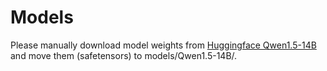 # Models

Please manually download model weights from [Huggingface Qwen1.5-14B](https://huggingface.co/Qwen/Qwen1.5-14B) and move them (safetensors) to models/Qwen1.5-14B/.